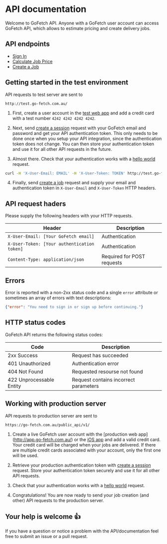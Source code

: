 # API documentation

Welcome to GoFetch API. Anyone with a GoFetch user account can access GoFetch API, which allows to estimate pricing and create delivery jobs.

## API endpoints

* [Sign In](v1/users/sign_in.md)
* [Calculate Job Price](v2/jobs/calculate.md)
* [Create a Job](v2/my/customer/jobs.md)


## Getting started in the test environment

API requests to test server are sent to

```
http://test.go-fetch.com.au/
```

1) First, create a user account in the [test web app](http://app.go-fetch.com.au/staging) and add a credit card with a test number `4242 4242 4242 4242`.

2) Next, send [create a session](endpoints/sessions.md#create) request with your GoFetch email and password and get your API authentication token. This only needs to be done once when you setup your API integration, since the authentication token does not change. You can then store your authentication token and use it for all other API requests in the future.

3) Almost there. Check that your authentication works with a [hello world](endpoints/hello_world.md) request.

```bash
curl -H 'X-User-Email: EMAIL' -H 'X-User-Token: TOKEN' http://test.go-fetch.com.au/v1/jobs/calculate.json
```

4) Finally, send [create a job](v2/my/customer/jobs.md) request and supply your email and authentication token in `X-User-Email` and `X-User-Token` HTTP headers.


## API request haders

Please supply the following headers with your HTTP requests.

| Header | Description |
| --- | --- |
| `X-User-Email: [Your GoFetch email]` | Authentication |
| `X-User-Token: [Your authentication token]` | Authentication |
| `Content-Type: application/json` | Required for POST requests |

## Errors

Error is reported with a non-2xx status code and a single `error` attribute or sometimes an array of errors with text descriptions:

```JSON
{"error": "You need to sign in or sign up before continuing."}
```

## HTTP status codes

GoFetch API returns the following status codes:

| Code | Description |
| --- | --- |
| 2xx Success | Request has succeeded |
| 401 Unauthorized | Authentication error |
| 404 Not Found | Requested resourse not found |
| 422 Unprocessable Entity | Request contains incorrect parameters |

## Working with production server

API requests to production server are sent to

```
https://go-fetch.com.au/public_api/v1/
```

1. Create a live GoFetch user account with the [production web app]
(http://app.go-fetch.com.au/) or the [iOS app](https://itunes.apple.com/au/app/gofetch/id1045358128?mt=8) and add a valid credit card. Your credit card will be charged when your jobs are delivered. If there are multiple credit cards associated with your account, only the first one will be used.

2. Retrieve your production authentication token with [create a session](endpoints/sessions.md#create) request. Store your authentication token securely and use it for all other API requests.

3. Check that your authentication works with a [hello world](endpoints/hello_world.md) request.

4. Congratulations! You are now ready to send your job creation (and other) API requests to the production server.

## Your help is welcome 👍

If you have a question or notice a problem with the API/documentation feel free to submit an issue or a pull request.


